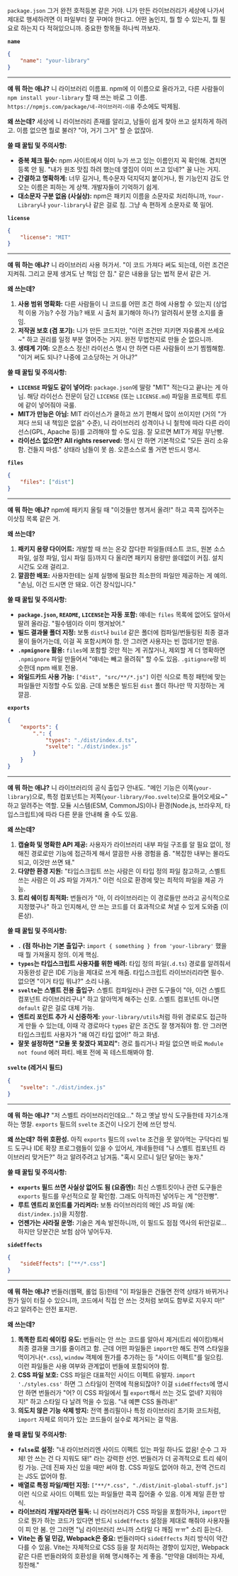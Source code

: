 `package.json` 그거 완전 호적등본 같은 거야. 니가 만든 라이브러리가 세상에 나가서 제대로 행세하려면 이 파일부터 잘 꾸며야 한다고. 어떤 놈인지, 뭘 할 수 있는지, 뭘 필요로 하는지 다 적혀있으니까. 중요한 항목들 하나씩 까보자.

**`name`**

```json
{
	"name": "your-library"
}
```

---

**얘 뭐 하는 애냐?**
니 라이브러리 이름표. npm에 이 이름으로 올라가고, 다른 사람들이 `npm install your-library` 할 때 쓰는 바로 그 이름. `https://npmjs.com/package/네-라이브러리-이름` 주소에도 박제됨.

**왜 쓰는데?**
세상에 니 라이브러리 존재를 알리고, 남들이 쉽게 찾아 쓰고 설치하게 하려고. 이름 없으면 뭘로 불러? "야, 거기 그거" 할 순 없잖아.

**쓸 때 꿀팁 및 주의사항:**
*   **중복 체크 필수:** npm 사이트에서 이미 누가 쓰고 있는 이름인지 꼭 확인해. 겹치면 등록 안 됨. "내가 원조 맛집 하려 했는데 옆집이 이미 쓰고 있네?" 꼴 나는 거지.
*   **간결하고 명확하게:** 너무 길거나, 특수문자 덕지덕지 붙이거나, 뭔 기능인지 감도 안 오는 이름은 피하는 게 상책. 개발자들이 기억하기 쉽게.
*   **대소문자 구분 없음 (사실상):** npm은 패키지 이름을 소문자로 처리하니까, `Your-Library`나 `your-library`나 같은 걸로 침. 그냥 속 편하게 소문자로 쭉 밀어.

**`license`**

```json
{
	"license": "MIT"
}
```

---

**얘 뭐 하는 애냐?**
니 라이브러리 사용 허가서. "이 코드 가져다 써도 되는데, 이런 조건은 지켜줘. 그리고 문제 생겨도 난 책임 안 짐." 같은 내용을 담는 법적 문서 같은 거.

**왜 쓰는데?**
1.  **사용 범위 명확화:** 다른 사람들이 니 코드를 어떤 조건 하에 사용할 수 있는지 (상업적 이용 가능? 수정 가능? 배포 시 출처 표기해야 하나?) 알려줘서 분쟁 소지를 줄임.
2.  **저작권 보호 (겸 포기):** 니가 만든 코드지만, "이런 조건만 지키면 자유롭게 쓰세요~" 하고 권리를 일정 부분 열어주는 거지. 완전 무법천지로 만들 순 없으니까.
3.  **생태계 기여:** 오픈소스 정신! 라이선스 명시 안 하면 다른 사람들이 쓰기 찜찜해함. "이거 써도 되나? 나중에 고소당하는 거 아냐?"

**쓸 때 꿀팁 및 주의사항:**
*   **`LICENSE` 파일도 같이 넣어라:** `package.json`에 딸랑 "MIT" 적는다고 끝나는 게 아님. 해당 라이선스 전문이 담긴 `LICENSE` (또는 `LICENSE.md`) 파일을 프로젝트 루트에 같이 넣어줘야 국룰.
*   **MIT가 만능은 아님:** MIT 라이선스가 쿨하고 쓰기 편해서 많이 쓰이지만 (거의 "가져다 쓰되 내 책임은 없음" 수준), 니 라이브러리 성격이나 니 철학에 따라 다른 라이선스(GPL, Apache 등)를 고려해야 할 수도 있음. 잘 모르면 MIT가 제일 무난빵.
*   **라이선스 없으면? All rights reserved:** 명시 안 하면 기본적으로 "모든 권리 소유함. 건들지 마셈." 상태라 남들이 못 씀. 오픈소스로 풀 거면 반드시 명시.

**`files`**

```json
{
	"files": ["dist"]
}
```

---

**얘 뭐 하는 애냐?**
npm에 패키지 올릴 때 "이것들만 챙겨서 올려!" 하고 콕콕 집어주는 이삿짐 목록 같은 거.

**왜 쓰는데?**
1.  **패키지 용량 다이어트:** 개발할 때 쓰는 온갖 잡다한 파일들(테스트 코드, 원본 소스 파일, 설정 파일, 임시 파일 등)까지 다 올리면 패키지 용량만 쓸데없이 커짐. 설치 시간도 오래 걸리고.
2.  **깔끔한 배포:** 사용자한테는 실제 실행에 필요한 최소한의 파일만 제공하는 게 예의. "손님, 이건 드시면 안 돼요. 이건 장식입니다."

**쓸 때 꿀팁 및 주의사항:**
*   **`package.json`, `README`, `LICENSE`는 자동 포함:** 얘네는 `files` 목록에 없어도 알아서 딸려 올라감. "필수템이라 이미 챙겨놨어."
*   **빌드 결과물 폴더 지정:** 보통 `dist`나 `build` 같은 폴더에 컴파일/번들링된 최종 결과물이 들어가는데, 이걸 꼭 포함시켜야 함. 안 그러면 사용자는 빈 껍데기만 받음.
*   **`.npmignore` 활용:** `files`에 포함할 것만 적는 게 귀찮거나, 제외할 게 더 명확하면 `.npmignore` 파일 만들어서 "얘네는 빼고 올려줘" 할 수도 있음. `.gitignore`랑 비슷한데 npm 배포 전용.
*   **와일드카드 사용 가능:** `["dist", "src/**/*.js"]` 이런 식으로 특정 패턴에 맞는 파일들만 지정할 수도 있음. 근데 보통은 빌드된 `dist` 폴더 하나만 딱 지정하는 게 깔끔.

**`exports`**

```json
{
	"exports": {
		".": {
			"types": "./dist/index.d.ts",
			"svelte": "./dist/index.js"
		}
	}
}
```

---

**얘 뭐 하는 애냐?**
니 라이브러리의 공식 출입구 안내도. "메인 기능은 이쪽(`your-library`)으로, 특정 컴포넌트는 저쪽(`your-library/Foo.svelte`)으로 들어오세요~" 하고 알려주는 역할. 모듈 시스템(ESM, CommonJS)이나 환경(Node.js, 브라우저, 타입스크립트)에 따라 다른 문을 안내해 줄 수도 있음.

**왜 쓰는데?**
1.  **캡슐화 및 명확한 API 제공:** 사용자가 라이브러리 내부 파일 구조를 알 필요 없이, 정해진 경로로만 기능에 접근하게 해서 깔끔한 사용 경험을 줌. "복잡한 내부는 몰라도 되고, 이것만 쓰면 돼."
2.  **다양한 환경 지원:** "타입스크립트 쓰는 사람은 이 타입 정의 파일 참고하고, 스벨트 쓰는 사람은 이 JS 파일 가져가." 이런 식으로 환경에 맞는 최적의 파일을 제공 가능.
3.  **트리 쉐이킹 최적화:** 번들러가 "아, 이 라이브러리는 이 경로들만 쓰라고 공식적으로 지정했구나" 하고 인지해서, 안 쓰는 코드를 더 효과적으로 쳐낼 수 있게 도와줌 (이론상).

**쓸 때 꿀팁 및 주의사항:**
*   **`.` (점 하나)는 기본 출입구:** `import { something } from 'your-library'` 했을 때 뭘 가져올지 정의. 이게 핵심.
*   **`types`는 타입스크립트 사용자를 위한 배려:** 타입 정의 파일(`.d.ts`) 경로를 알려줘서 자동완성 같은 IDE 기능을 제대로 쓰게 해줌. 타입스크립트 라이브러리라면 필수. 없으면 "이거 타입 뭐냐?" 소리 나옴.
*   **`svelte`는 스벨트 전용 출입구:** 스벨트 컴파일러나 관련 도구들이 "아, 이건 스벨트 컴포넌트 라이브러리구나" 하고 알아먹게 해주는 신호. 스벨트 컴포넌트 아니면 `default` 같은 걸로 대체 가능.
*   **엔트리 포인트 추가 시 신중하게:** `your-library/utils`처럼 하위 경로로도 접근하게 만들 수 있는데, 이때 각 경로마다 `types` 같은 조건도 잘 챙겨줘야 함. 안 그러면 타입스크립트 사용자가 "왜 여긴 타입 없어!" 하고 화냄.
*   **잘못 설정하면 "모듈 못 찾겠다 꾀꼬리":** 경로 틀리거나 파일 없으면 바로 `Module not found` 에러 파티. 배포 전에 꼭 테스트해봐야 함.

**`svelte` (레거시 필드)**

```json
{
	"svelte": "./dist/index.js"
}
```

---

**얘 뭐 하는 애냐?**
"저 스벨트 라이브러리인데요..." 하고 옛날 방식 도구들한테 자기소개하는 명찰. `exports` 필드의 `svelte` 조건이 나오기 전에 쓰던 방식.

**왜 쓰는데?**
**하위 호환성.** 아직 `exports` 필드의 `svelte` 조건을 못 알아먹는 구닥다리 빌드 도구나 IDE 확장 프로그램들이 있을 수 있어서, 걔네들한테 "나 스벨트 컴포넌트 라이브러리 맞거든?" 하고 알려주려고 남겨둠. "혹시 모르니 일단 달아는 놓자."

**쓸 때 꿀팁 및 주의사항:**
*   **`exports` 필드 쓰면 사실상 없어도 됨 (요즘엔):** 최신 스벨트킷이나 관련 도구들은 `exports` 필드를 우선적으로 잘 확인함. 그래도 아직까진 넣어두는 게 "안전빵".
*   **루트 엔트리 포인트를 가리켜라:** 보통 라이브러리의 메인 JS 파일 (예: `dist/index.js`)을 지정함.
*   **언젠가는 사라질 운명:** 기술은 계속 발전하니까, 이 필드도 점점 역사의 뒤안길로... 하지만 당분간은 보험 삼아 넣어두자.

**`sideEffects`**

```json
{
	"sideEffects": ["**/*.css"]
}
```

---

**얘 뭐 하는 애냐?**
번들러(웹팩, 롤업 등)한테 "이 파일들은 건들면 전역 상태가 바뀌거나 뭔가 일이 터질 수 있으니까, 코드에서 직접 안 쓰는 것처럼 보여도 함부로 지우지 마!" 라고 알려주는 안전 표지판.

**왜 쓰는데?**
1.  **똑똑한 트리 쉐이킹 유도:** 번들러는 안 쓰는 코드를 알아서 제거(트리 쉐이킹)해서 최종 결과물 크기를 줄이려고 함. 근데 어떤 파일들은 `import`만 해도 전역 스타일을 먹이거나(`*.css`), `window` 객체에 뭔가를 추가하는 등 "사이드 이펙트"를 일으킴. 이런 파일들은 사용 여부와 관계없이 번들에 포함되어야 함.
2.  **CSS 파일 보호:** CSS 파일은 대표적인 사이드 이펙트 유발자. `import './styles.css'` 하면 그 스타일이 전역에 적용되잖아? 이걸 `sideEffects`에 명시 안 하면 번들러가 "어? 이 CSS 파일에서 뭘 `export`해서 쓰는 것도 없네? 지워야지!" 하고 스타일 다 날려 먹을 수 있음. "내 예쁜 CSS 돌려내!"
3.  **의도치 않은 기능 삭제 방지:** 전역 폴리필이나 특정 라이브러리 초기화 코드처럼, `import` 자체로 의미가 있는 코드들이 실수로 제거되는 걸 막음.

**쓸 때 꿀팁 및 주의사항:**
*   **`false`로 설정:** "내 라이브러리엔 사이드 이펙트 있는 파일 하나도 없음! 순수 그 자체! 안 쓰는 건 다 지워도 돼!" 라는 강력한 선언. 번들러가 더 공격적으로 트리 쉐이킹 가능. 근데 진짜 자신 있을 때만 써야 함. CSS 파일도 없어야 하고, 전역 건드리는 JS도 없어야 함.
*   **배열로 특정 파일/패턴 지정:** `["**/*.css", "./dist/init-global-stuff.js"]` 이런 식으로 사이드 이펙트 있는 파일들만 콕콕 집어줄 수 있음. 이게 제일 흔한 방식.
*   **라이브러리 개발자라면 필독:** 니 라이브러리가 CSS 파일을 포함하거나, `import`만으로 뭔가 하는 코드가 있다면 반드시 `sideEffects` 설정을 제대로 해줘야 사용자들이 피 안 봄. 안 그러면 "님 라이브러리 쓰니까 스타일 다 깨짐 ㅠㅠ" 소리 듣는다.
*   **Vite는 좀 덜 민감, Webpack은 중요:** 번들러마다 `sideEffects` 처리 방식이 약간 다를 수 있음. Vite는 자체적으로 CSS 등을 잘 처리하는 경향이 있지만, Webpack 같은 다른 번들러와의 호환성을 위해 명시해주는 게 좋음. "만약을 대비하는 자세, 칭찬해."